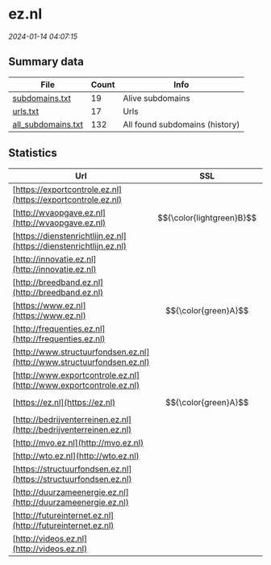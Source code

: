 # ez.nl
*2024-01-14 04:07:15*
## Summary data
| File       | Count | Info |
|------------|-------|------|
|[subdomains.txt](/data/ez.nl/subdomains.txt)|19|Alive subdomains|
|[urls.txt](/data/ez.nl/urls.txt)|17|Urls|
|[all_subdomains.txt](/data/ez.nl/all_subdomains.txt)|132|All found subdomains (history)|
## Statistics
| Url | SSL | Server | Cookie | HSTS | CSP | XFO | XXP | RP | Tech |Title |
|------------|-------|------|------|------|------|------|------|------|------|------|
|[https://exportcontrole.ez.nl](https://exportcontrole.ez.nl)| |nginx| | | | | | 3:white_check_mark: |Nginx|403 Forbidden|
|[http://wvaopgave.ez.nl](http://wvaopgave.ez.nl)| $${\color{lightgreen}B}$$ ||:o: |:white_check_mark: | | | | 3:white_check_mark: |HSTS||
|[https://dienstenrichtlijn.ez.nl](https://dienstenrichtlijn.ez.nl)| |nginx| | | | | | 3:white_check_mark: |Nginx|403 Forbidden|
|[http://innovatie.ez.nl](http://innovatie.ez.nl)| || | | | | | 3:white_check_mark: |||
|[http://breedband.ez.nl](http://breedband.ez.nl)| || | | | | | 3:white_check_mark: |||
|[https://www.ez.nl](https://www.ez.nl)| $${\color{green}A}$$ || |:white_check_mark: |:warning: | 1:white_check_mark: | 2:white_check_mark: | 3:white_check_mark: |||
|[http://frequenties.ez.nl](http://frequenties.ez.nl)| || | | | | | 3:white_check_mark: |||
|[http://www.structuurfondsen.ez.nl](http://www.structuurfondsen.ez.nl)| || | | | | | 3:white_check_mark: |||
|[http://www.exportcontrole.ez.nl](http://www.exportcontrole.ez.nl)| || | | | | | 3:white_check_mark: |||
|[https://ez.nl](https://ez.nl)| $${\color{green}A}$$ || |:white_check_mark: |:warning: | 1:white_check_mark: | 2:white_check_mark: | 3:white_check_mark: |||
|[http://bedrijventerreinen.ez.nl](http://bedrijventerreinen.ez.nl)| || | | | | | 3:white_check_mark: |||
|[http://mvo.ez.nl](http://mvo.ez.nl)| || | | | | | 3:white_check_mark: |||
|[http://wto.ez.nl](http://wto.ez.nl)| || | | | | | 3:white_check_mark: |||
|[https://structuurfondsen.ez.nl](https://structuurfondsen.ez.nl)| |nginx| | | | | | 3:white_check_mark: |Nginx|403 Forbidden|
|[http://duurzameenergie.ez.nl](http://duurzameenergie.ez.nl)| || | | | | | 3:white_check_mark: |||
|[http://futureinternet.ez.nl](http://futureinternet.ez.nl)| || | | | | | 3:white_check_mark: |||
|[http://videos.ez.nl](http://videos.ez.nl)| || | | | | | 3:white_check_mark: |||